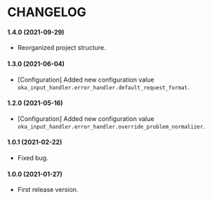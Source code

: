 CHANGELOG
=========

#### 1.4.0 (2021-09-29)

* Reorganized project structure.

#### 1.3.0 (2021-06-04)

* [Configuration] Added new configuration value `oka_input_handler.error_handler.default_request_format`.

#### 1.2.0 (2021-05-16)

* [Configuration] Added new configuration value `oka_input_handler.error_handler.override_problem_normalizer`.

#### 1.0.1 (2021-02-22)

* Fixed bug.

#### 1.0.0 (2021-01-27)

* First release version.
